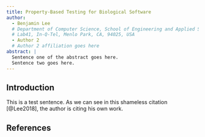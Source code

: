 ```yaml
---
title: Property-Based Testing for Biological Software
author:
  - Benjamin Lee
  # Department of Computer Science, School of Engineering and Applied Sciences, Harvard University, Cambridge, MA, 02138, USA
  # Lab41, In-Q-Tel, Menlo Park, CA, 94025, USA
  - Author 2
  # Author 2 affiliation goes here
abstract: |
  Sentence one of the abstract goes here.
  Sentence two goes here.
---
```


## Introduction

This is a test sentence.
As we can see in this shameless citation [@Lee2018], the author is citing his own work.

## References
